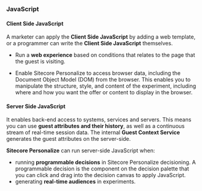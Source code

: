 ### JavaScript

#### Client Side JavaScript

A marketer can apply the **Client Side JavaScript** by adding a web template, or a programmer can write the **Client Side JavaScript** themselves.

- Run a **web experience** based on conditions that relates to the page that the guest is visiting.

- Enable Sitecore Personalize to access browser data, including the Document Object Model (DOM) from the browser. This enables you to manipulate the structure, style, and content of the experiment, including where and how you want the offer or content to display in the browser.

#### Server Side JavaScript

It enables back-end access to systems, services and servers. This means you can use **guest attributes and their history**, as well as a continuous stream of real-time session data. The internal **Guest Context Service** generates the guest attributes on the server-side.

**Sitecore Personalize** can run server-side JavaScript when:

- running **programmable decisions** in Sitecore Personalize decisioning. A programmable decision is the component on the decision palette that you can click and drag into the decision canvas to apply JavaScript.
- generating **real-time audiences** in experiments.